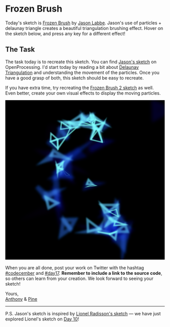 # Frozen Brush

Today's sketch is [Frozen Brush](https://www.openprocessing.org/sketch/413567) by [Jason Labbe](http://jasonlabbe3d.com/). Jason's use of particles + delaunay triangle creates a beautiful triangulation brushing effect. Hover on the sketch below, and press any key for a different effect!

<sketch-day-17 />

## The Task

The task today is to recreate this sketch. You can find [Jason's sketch](https://www.openprocessing.org/sketch/413567) on OpenProcessing. I'd start today by reading a bit about [Delaunay Triangulation](https://en.wikipedia.org/wiki/Delaunay_triangulation) and understanding the movement of the particles. Once you have a good grasp of both, this sketch should be easy to recreate.

If you have extra time, try recreating the [Frozen Brush 2 sketch](https://www.openprocessing.org/sketch/916227) as well. Even better, create your own visual effects to display the moving particles.

![Frozen Brush 2](/public/assets/2020/17/frozen-brush2.png)

When you are all done, post your work on Twitter with the hashtag [#codecember](https://twitter.com/hashtag/codecember) and [#day17](https://twitter.com/hashtag/day17). **Remember to include a link to the source code**, so others can learn from your creation. We look forward to seeing your sketch!

Yours, <br>
[Anthony](https://twitter.com/antfu7) & [Pine](https://twitter.com/octref)

---

P.S. Jason's sketch is inspired by [Lionel Radisson's sketch](https://www.openprocessing.org/sketch/385808) — we have just explored Lionel's sketch on [Day 10](https://codecember.ink/2020/10)!